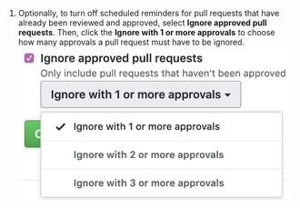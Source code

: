 1. Optionally, to turn off scheduled reminders for pull requests that have already been reviewed and approved, select **Ignore approved pull requests**. Then, click the **Ignore with 1 or more approvals** to choose how many approvals a pull request must have to be ignored.
![Ignore approved pull requests checkbox](/assets/images/help/settings/scheduled-reminders-ignore-approved-prs.png)
